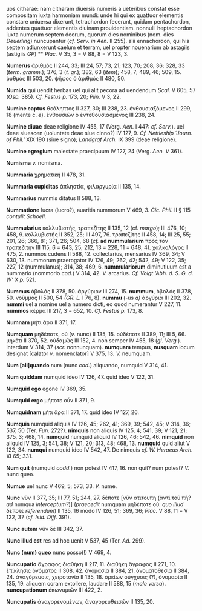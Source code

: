 uos citharae: nam citharam diuersis numeris a ueteribus constat esse
compositam iuxta harmoniam mundi: unde hi qui ex quattuor elementis
constare uniuersa dixerunt, tetrachordon fecerunt, quidam pentachordon,
addentes quattuor elementis diuinam prouidentiam. nonnulli heptachordon
iuxta numerum septem deorum, quorum dies nominibus (nom. dies
*Deuerling*) nuncupantur (*cf. Serv. in Aen.* II 255). alii ennachordon,
qui his septem adiunxerunt caelum et terram, uel propter nouenarium ab
astagiis (astigiis *GP*) \*\* *Plac.* V 35, 3 = V 88, 8 = V 123, 3.

**Numerus** ἀριθμός II 244, 33; III 24, 57; 73, 21; 123, 70; 208, 36;
328, 33 (*term. gramm.*); 376, 3 (*t. gr.*); 382, 63 (*item*); 458, 7;
489, 46; 509, 15. ῥυθμός III 503, 20. ψῆφος ὁ ἀριθμός II 480, 50.

**Numida** qui uendit herbas uel qui alit pecora ad uendendum *Scal.* V
605, 57 (*Osb.* 385). *Cf. Festus p.* 173, 20; *Plin.* V 3, 22.

**Numine captus** θεόληπτος II 327, 30; III 238, 23. ἐνθουσιαζόμενος II
299, 18 (mente c. *e*). ἐνθουσιῶν ὁ ἐντεθουσιασμένος III 238, 24.

**Numine diuae** deae religione IV 455, 17 (Verg. *Aen.* I 447: *cf.
Serv.*). uel deae siuescen (uoluntate deae siue cinno?) IV 127, 9. *Cf.
Nettleship ῾Journ. of Phil.'* XIX 190 (siue signo); *Landgraf Arch.* IX
399 (deae religione).

**Numine egregium** maiestate praecipuum IV 127, 24 (Verg. *Aen. V*
361).

**Numisma** *v.* nomisma.

**Nummaria** χρηματική II 478, 31.

**Nummaria cupiditas** ἀπληστία, φιλαργυρία II 135, 14.

**Nummarius** nummis ditatus II 588, 13.

**Nummatione** lucra (lucro?), auaritia nummorum V 469, 3. *Cic. Phil.*
II § 115 *contulit Schoell.*

**Nummularius** κολλυβιστής, τραπεζίτης II 135, 12 (cf. *margo*); III
476, 10; 458, 9. κολλυβιστής II 352, 25; III 497, 76. τραπεζίτης II 458,
14; III 25, 55; 201, 26; 366, 81; 371, 26; 504, 68 (*cf.* **ad
nummularium** πρὸς τὸν τραπεζίτην III 115, 6 = 643, 25; 212, 13 = 228,
11 = 648, 4). χαλκολόγος II 475, 2. nummos cudens II 588, 12.
collectarius, mensarius IV 369, 34; V 630, 13. nummorum praerogator IV
126, 49; 262, 42; 542, 49; V 122, 35; 227, 12 (nummulanus); 314, 38;
469, 6. **nummulariorum** diminutiuum est a nummario (nommorio *cod.*) V
314, 42. *V.* arcarius. *Cf. Voigt 'Abh. d. S. G. d. W'* X *p.* 521.

**Nummus** ὀβολός II 378, 50. ἀργύριον III 274, 15. **nummum**, ὀβολός
II 378, 50. νοῦμμος II 500, 54 *(GR. L.* I 76, 8). **nummu** (-us *a)*
ἀργύρια III 202, 32. **nummi** uel a nomine uel a numero dicti, eo quod
numerantur V 227, 11. **nummos** κέρμα III 217, 3 = 652, 10. *Cf. Festus
p.* 173, 8.

**Numnam** μήτι ἄρα II 371, 17.

**Numquam** μηδέποτε, οὐ (*v.* nunc) II 135, 15. οὐδέποτε II 389, 11;
III 5, 66. μηκέτι II 370, 52. οὐδαμῶς III 152, 4. non semper IV 455, 18
(*gl. Verg.*). interdum V 314, 37 (*scr.* nonnunquam). **numquam**
tempus, **nusquam** locum designat [calator *v.* nomenclator] V 375,
13. *V.* neumquam.

**Num [ali]quando** num (nunc *cod.*) aliquando, numquid V 314, 41.

**Num quiddam** numquid ideo IV 126, 47. quid ideo V 122, 31.

**Numquid ego** egone IV 369, 35.

**Numquid ergo** μήποτε οὖν II 371, 9.

**Numquidnam** μήτι ἄρα II 371, 17. quid ideo IV 127, 26.

**Numquis** numquid aliquis IV 126, 45; 262, 41; 369, 39; 542, 45; V
314, 36; 537, 50 (Ter. *Fun.* 272?). **nimquis** non aliquis IV 125, 4;
541, 39; V 121, 21; 375, 3; 468, 14. **numquid** numquid aliquid IV 126,
46; 542, 46. **nimquid** non aliquid IV 125, 3; 541, 38; V 121, 20; 313,
48; 468, 13. **numquid** quid aliut V 122, 34. **numqui** numquid ideo
IV 542, 47. De nimquis *cf. W. Heraeus Arch.* XI 65; 331.

**Num quit** (numquid *codd.*) non potest IV 417, 16. non quit? num
potest? *V.* nunc queo.

**Numue** uel nunc V 469, 5; 573, 33. *V.* nume.

**Nunc** νῦν II 377, 35; III 77, 51; 244, 27. δέποτε [νῦν ατιτουπη
(ἀντὶ τοῦ πῆ? *ad* numqua *interceptum?*)] (*praecedit* numquam
μηδέποτε οὐ: *quo illud* δέποτε *referendum*) II 135, 16 modo IV 126,
51; 369, 36; *Plac.* V 88, 11 = V 122, 37 (*cf. Isid. Diff.* 391).

**Nunc autem** νῦν δέ III 342, 37.

**Nunc illud est** res ad hoc uenit V 537, 45 (Ter. *Ad.* 299).

**Nunc (num) queo** nunc posso(!) V 469, 4.

**Nuncupatio** ἄγραφος διαθήκη II 217, 11. διαθήκη ἄγραφος II 271, 10.
ἐπίκλησις ὀνόματος II 308, 42. ὀνομασία II 384, 21. ὀνοματοθεσία II 384,
24. ἀναγόρευσις, χειροτονία II 135, 18. ὁρκίων σύγχυσις (?), ὀνομασία II
135, 19. aliquem coram extollere, laudare II 588, 15 (*male versa*).
**nuncupationum** ἐπωνυμιῶν III 422, 2.

**Nuncupatis** ἀναγορενομένων, ἀναγορευθεισῶν II 135, 20.
